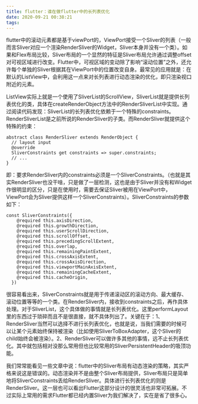 ```yaml
---
title: flutter：谁在做flutter中的长列表优化
date: 2020-09-21 00:38:21
tags:
---
```

flutter中的滚动元素都是基于viewPort的，ViewPort接受一个Sliver的列表（一般而言Sliver对应一个渲染RenderSliver的Widget，Sliver本身并没有一个类）。如果和Flex布局比较，Sliver布局的一个显然的特征是Sliver布局允许通过调整offset对可视区域进行改变。Flutter中，可视区域的变动除了影响“滚动位置”之外，还允许每个单独的Sliver根据其在ViewPort中的位置改变自身。最常见的应用就是：在默认的ListView中，会利用这一点来对长列表进行动态渲染的优化，即只渲染视口附近的元素。

ListView实际上就是一个使用了SliverList的ScrollView，SliverList就是提供长列表优化的类，具体在createRenderObject方法中的RenderSliverList中实现。通过阅读代码发现：SliverList的长列表优化依赖于一个特殊的constraints。RenderSliverList是之前所说的RenderSliver的子类。而RenderSliver就提供这个特殊的约束：
```
abstract class RenderSliver extends RenderObject {
  // layout input
  @override
  SliverConstraints get constraints => super.constraints;
  // ...
}
```
即：要求RenderSliver内的constraints必须是一个SliverConstraints。（也就是其实RenderSliver也没干啥，只是做了一层检测，这也是由于Sliver并没有和Widget作很明显的区分，只是在使用时，需要去保证Sliver被用在ViewPort中，ViewPort会为Sliver提供这样一个SliverConstraints）。SliverConstraints的参数如下：
```
const SliverConstraints({
    @required this.axisDirection,
    @required this.growthDirection,
    @required this.userScrollDirection,
    @required this.scrollOffset,
    @required this.precedingScrollExtent,
    @required this.overlap,
    @required this.remainingPaintExtent,
    @required this.crossAxisExtent,
    @required this.crossAxisDirection,
    @required this.viewportMainAxisExtent,
    @required this.remainingCacheExtent,
    @required this.cacheOrigin,
  })
```
很容易看出来，SliverConstraints就是用于传递滚动区的滚动方向、最大缓存、滚动位置等等的一个类。在RenderSliver内，接收到constraints之后，再作具体处理。对于SliverList，这个具体做的事情就是长列表优化。这里performLayout里的东西过于琐碎而且不是很直接，就不具体列出了。关键在于：1、RenderSliver当然可以选择不进行长列表优化，也就是说，当我们需要的时候可以让某个元素始终保持被渲染（比如使用SliverToBoxAdapter，这个Sliver的child始终会被渲染）。2、RenderSliver可以做许多其他的事情，远不止长列表优化。其中就包括相对没那么常用但也比较常用的SliverPersistentHeader的吸顶功能。

我们常常能看见一些文章中说：flutter中的Sliver布局有动态渲染的策略，其实严格来说这是错误的。动态渲染并不是由整个Sliver布局提供，Sliver布局只是简单地将SliverConstraints丢给RenderSliver。具体进行长列表优化的则是RenderSliver。这一层也可以看出Flutter这部分设计的很灵活也非常可拓展。不过实际上常用的需求Flutter都已经内置Sliver为我们解决了，实在是省了很多心。